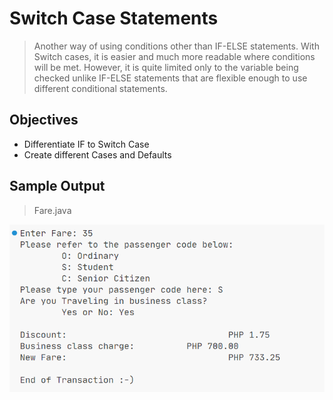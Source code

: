 # Switch Case Statements

> Another way of using conditions other than IF-ELSE statements. With Switch cases, it is easier and much more readable where conditions will be met. However, it is quite limited only to the variable being checked unlike IF-ELSE statements that are flexible enough to use different conditional statements.

## Objectives

- Differentiate IF to Switch Case
- Create different Cases and Defaults

## Sample Output

> Fare.java

![](image.png)
